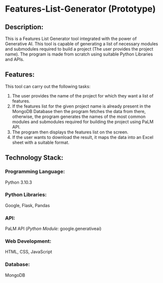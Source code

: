 # Features-List-Generator (Prototype)

## Description:
This is a Features List Generator tool integrated with the power of Generative AI. This tool is capable of generating a list of necessary modules and submodules required to build a project (The user provides the project name).
The program is made from scratch using suitable Python Libraries and APIs. 

## Features:
This tool can carry out the following tasks:
1. The user provides the name of the project for which they want a list of features.
2. If the features list for the given project name is already present in the MongoDB Database then the program fetches the data from there, otherwise, the program generates the names of the most common modules and submodules required for building the project using PaLM API.
3. The program then displays the features list on the screen.
4. If the user wants to download the result, it maps the data into an Excel sheet with a suitable format.

## Technology Stack:
### Programming Language:
Python 3.10.3
### Python Libraries:
Google, Flask, Pandas
### API:
PaLM API (_Python Module:_ google.generativeai)
### Web Development:
HTML, CSS, JavaScript
### Database:
MongoDB

